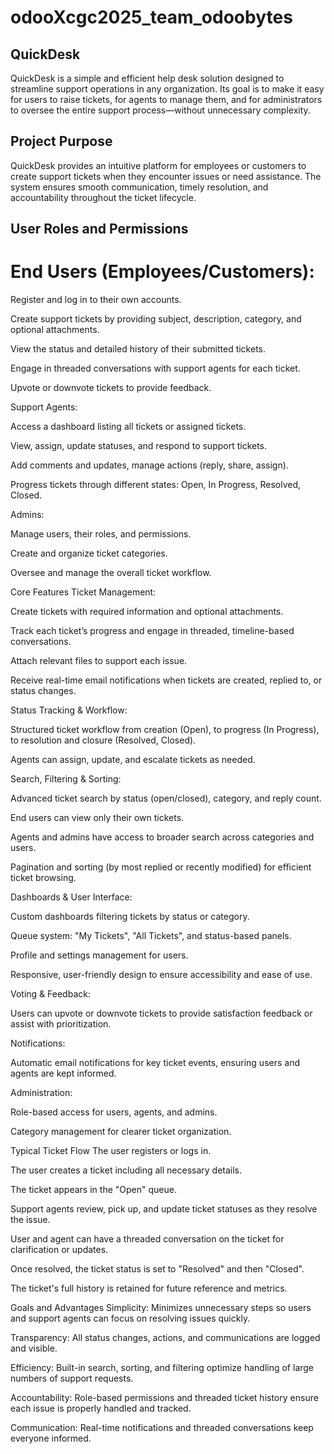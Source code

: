 # odooXcgc2025_team_odoobytes
## QuickDesk
QuickDesk is a simple and efficient help desk solution designed to streamline support operations in any organization. Its goal is to make it easy for users to raise tickets, for agents to manage them, and for administrators to oversee the entire support process—without unnecessary complexity.

## Project Purpose
QuickDesk provides an intuitive platform for employees or customers to create support tickets when they encounter issues or need assistance. The system ensures smooth communication, timely resolution, and accountability throughout the ticket lifecycle.

## User Roles and Permissions
# End Users (Employees/Customers):

Register and log in to their own accounts.

Create support tickets by providing subject, description, category, and optional attachments.

View the status and detailed history of their submitted tickets.

Engage in threaded conversations with support agents for each ticket.

Upvote or downvote tickets to provide feedback.

Support Agents:

Access a dashboard listing all tickets or assigned tickets.

View, assign, update statuses, and respond to support tickets.

Add comments and updates, manage actions (reply, share, assign).

Progress tickets through different states: Open, In Progress, Resolved, Closed.

Admins:

Manage users, their roles, and permissions.

Create and organize ticket categories.

Oversee and manage the overall ticket workflow.

Core Features
Ticket Management:

Create tickets with required information and optional attachments.

Track each ticket’s progress and engage in threaded, timeline-based conversations.

Attach relevant files to support each issue.

Receive real-time email notifications when tickets are created, replied to, or status changes.

Status Tracking & Workflow:

Structured ticket workflow from creation (Open), to progress (In Progress), to resolution and closure (Resolved, Closed).

Agents can assign, update, and escalate tickets as needed.

Search, Filtering & Sorting:

Advanced ticket search by status (open/closed), category, and reply count.

End users can view only their own tickets.

Agents and admins have access to broader search across categories and users.

Pagination and sorting (by most replied or recently modified) for efficient ticket browsing.

Dashboards & User Interface:

Custom dashboards filtering tickets by status or category.

Queue system: "My Tickets", "All Tickets", and status-based panels.

Profile and settings management for users.

Responsive, user-friendly design to ensure accessibility and ease of use.

Voting & Feedback:

Users can upvote or downvote tickets to provide satisfaction feedback or assist with prioritization.

Notifications:

Automatic email notifications for key ticket events, ensuring users and agents are kept informed.

Administration:

Role-based access for users, agents, and admins.

Category management for clearer ticket organization.

Typical Ticket Flow
The user registers or logs in.

The user creates a ticket including all necessary details.

The ticket appears in the "Open" queue.

Support agents review, pick up, and update ticket statuses as they resolve the issue.

User and agent can have a threaded conversation on the ticket for clarification or updates.

Once resolved, the ticket status is set to "Resolved" and then "Closed".

The ticket's full history is retained for future reference and metrics.

Goals and Advantages
Simplicity: Minimizes unnecessary steps so users and support agents can focus on resolving issues quickly.

Transparency: All status changes, actions, and communications are logged and visible.

Efficiency: Built-in search, sorting, and filtering optimize handling of large numbers of support requests.

Accountability: Role-based permissions and threaded ticket history ensure each issue is properly handled and tracked.

Communication: Real-time notifications and threaded conversations keep everyone informed.

